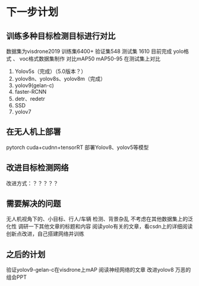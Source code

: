# 下一步计划
## 训练多种目标检测目标进行对比
数据集为visdrone2019 训练集6400+ 验证集548 测试集 1610
目前完成 yolo格式 、 voc格式数据集制作
对比mAP50 mAP50-95 在测试集上对比
1. Yolov5s（完成）（5.0版本？）
2. yolov8n、yolov8s、yolov8m（完成）
3. yolov9(gelan-c)
4. faster-RCNN
5. detr、redetr
6. SSD
7. yolov7
   
## 在无人机上部署
pytorch
cuda+cudnn+tensorRT
部署Yolov8、yolov5等模型


## 改进目标检测网络
改进方式：？？？？？


## 需要解决的问题
无人机视角下的、小目标、行人/车辆 检测、背景杂乱
不考虑在其他数据集上的泛化性
调研一下其他文章的标题和内容
阅读yolo有关的文章，看csdn上的详细阅读
创新点改进，自己搭建网络并训练

## 之后的计划
验证yolov9-gelan-c在visdrone上mAP
阅读神经网络的文章
改进yolov8
万恶的组会PPT


